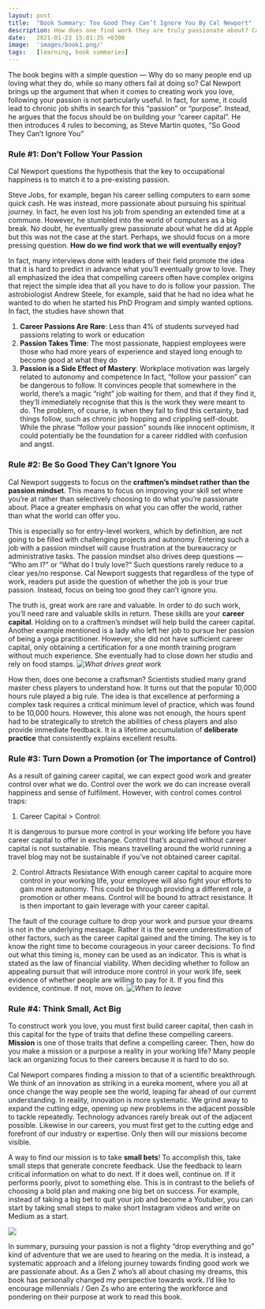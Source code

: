 ```yaml
---
layout: post
title:  "Book Summary: Too Good They Can’t Ignore You By Cal Newport"
description: How does one find work they are truly passionate about? Cal Newport explores that in his book...
date:   2021-01-23 15:01:35 +0300
image:  'images/book1.png/'
tags:   [learning, book summaries]
---
```

The book begins with a simple question — Why do so many people end up loving what they do, while so many others fail at doing so?
Cal Newport brings up the argument that when it comes to creating work you love, following your passion is not particularly useful. In fact, for some, it could lead to chronic job shifts in search for this “passion” or “purpose”. Instead, he argues that the focus should be on building your “career capital”. He then introduces 4 rules to becoming, as Steve Martin quotes, “So Good They Can’t Ignore You”

### Rule #1: Don’t Follow Your Passion
Cal Newport questions the hypothesis that the key to occupational happiness is to match it to a pre-existing passion.

Steve Jobs, for example, began his career selling computers to earn some quick cash. He was instead, more passionate about pursuing his spiritual journey. In fact, he even lost his job from spending an extended time at a commune. However, he stumbled into the world of computers as a big break. 
No doubt, he eventually grew passionate about what he did at Apple but this was not the case at the start. Perhaps, we should focus on a more pressing question. 
**How do we find work that we will eventually enjoy?**

In fact, many interviews done with leaders of their field promote the idea that it is hard to predict in advance what you’ll eventually grow to love. They all emphasized the idea that compelling careers often have complex origins that reject the simple idea that all you have to do is follow your passion. 
The astrobiologist Andrew Steele, for example, said that he had no idea what he wanted to do when he started his PhD Program and simply wanted options. In fact, the studies have shown that
1. **Career Passions Are Rare**: Less than 4% of students surveyed had passions relating to work or education
2. **Passion Takes Time**: The most passionate, happiest employees were those who had more years of experience and stayed long enough to become good at what they do
3. **Passion is a Side Effect of Mastery**: Workplace motivation was largely related to autonomy and competence
In fact, “follow your passion” can be dangerous to follow. It convinces people that somewhere in the world, there’s a magic “right” job waiting for them, and that if they find it, they’ll immediately recognise that this is the work they were meant to do. 
The problem, of course, is when they fail to find this certainty, bad things follow, such as chronic job hopping and crippling self-doubt. 
While the phrase “follow your passion” sounds like innocent optimism, it could potentially be the foundation for a career riddled with confusion and angst.

### Rule #2: Be So Good They Can’t Ignore You
Cal Newport suggests to focus on the **craftmen’s mindset rather than the passion mindset**. 
This means to focus on improving your skill set where you’re at rather than selectively choosing to do what you’re passionate about. 
Place a greater emphasis on what you can offer the world, rather than what the world can offer you.

This is especially so for entry-level workers, which by definition, are not going to be filled with challenging projects and autonomy. Entering such a job with a passion mindset will cause frustration at the bureaucracy or administrative tasks. The passion mindset also drives deep questions — “Who am I?” or “What do I truly love?” Such questions rarely reduce to a clear yes/no response. Cal Newport suggests that regardless of the type of work, readers put aside the question of whether the job is your true passion. Instead, focus on being too good they can’t ignore you.

The truth is, great work are rare and valuable. In order to do such work, you’ll need rare and valuable skills in return. These skills are your **career capital**. Holding on to a craftmen’s mindset will help build the career capital. Another example mentioned is a lady who left her job to pursue her passion of being a yoga practitioner. However, she did not have sufficient career capital, only obtaining a certification for a one month training program without much experience. She eventually had to close down her studio and rely on food stamps.
*![What drives great work](images/book-1.png)*

How then, does one become a craftsman? Scientists studied many grand master chess players to understand how. 
It turns out that the popular 10,000 hours rule played a big rule. 
The idea is that excellence at performing a complex task requires a critical minimum level of practice, which was found to be 10,000 hours. However, this alone was not enough, the hours spent had to be strategically to stretch the abilities of chess players and also provide immediate feedback. 
It is a lifetime accumulation of **deliberate practice** that consistently explains excellent results.


### Rule #3: Turn Down a Promotion (or The importance of Control)
As a result of gaining career capital, we can expect good work and greater control over what we do.
Control over the work we do can increase overall happiness and sense of fulfilment. However, with control comes control traps:

1. Career Capital > Control:

It is dangerous to pursue more control in your working life before you have career capital to offer in exchange. Control that’s acquired without career capital is not sustainable. This means travelling around the world running a travel blog may not be sustainable if you’ve not obtained career capital.

2. Control Attracts Resistance
With enough career capital to acquire more control in your working life, your employee will also fight your efforts to gain more autonomy. This could be through providing a different role, a promotion or other means. Control will be bound to attract resistance. It is then important to gain leverage with your career capital.

The fault of the courage culture to drop your work and pursue your dreams is not in the underlying message. 
Rather it is the severe underestimation of other factors, such as the career capital gained and the timing. 
The key is to know the right time to become courageous in your career decisions. 
To find out what this timing is, money can be used as an indicator. This is what is stated as the law of financial viability. 
When deciding whether to follow an appealing pursuit that will introduce more control in your work life, seek evidence of whether people are willing to pay for it. 
If you find this evidence, continue. If not, move on.
*![When to leave](images/book-2.png)*

### Rule #4: Think Small, Act Big
To construct work you love, you must first build career capital, then cash in this capital for the type of traits that define these compelling careers. 
**Mission** is one of those traits that define a compelling career. Then, how do you make a mission or a purpose a reality in your working life? Many people lack an organizing focus to their careers because it is hard to do so.

Cal Newport compares finding a mission to that of a scientific breakthrough. We think of an innovation as striking in a eureka moment, where you all at once change the way people see the world, leaping far ahead of our current understanding. 
In reality, innovation is more systematic. We grind away to expand the cutting edge, opening up new problems in the adjacent possible to tackle repeatedly. Technology advances rarely break out of the adjacent possible. Likewise in our careers, you must first get to the cutting edge and forefront of our industry or expertise. Only then will our missions become visible.

A way to find our mission is to take **small bets**! To accomplish this, take small steps that generate concrete feedback. Use the feedback to learn critical information on what to do next. If it does well, continue on. If it performs poorly, pivot to something else. This is in contrast to the beliefs of choosing a bold plan and making one big bet on success. For example, instead of taking a big bet to quit your job and become a Youtuber, you can start by taking small steps to make short Instagram videos and write on Medium as a start.

*![](images/book-3.png)*

In summary, pursuing your passion is not a flighty “drop everything and go” kind of adventure that we are used to hearing on the media. It is instead, a systematic approach and a lifelong journey towards finding good work we are passionate about. As a Gen Z who’s all about chasing my dreams, this book has personally changed my perspective towards work. I’d like to encourage millennials / Gen Zs who are entering the workforce and pondering on their purpose at work to read this book.